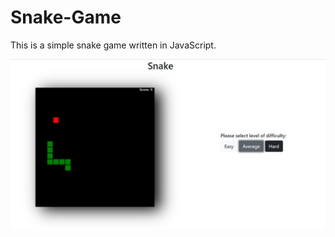 # Snake-Game

This is a simple snake game written in JavaScript.

![alt text](https://github.com/TeohSuTheng/Snake-Game/blob/master/SnakeGameImg.jpg?raw=true)
